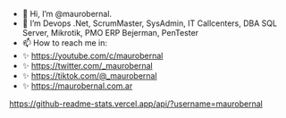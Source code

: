 - 👋 Hi, I’m @maurobernal. 
- 👀 I’m Devops .Net, ScrumMaster, SysAdmin, IT Callcenters, DBA SQL Server, Mikrotik, PMO ERP Bejerman, PenTester 
- 📫 How to reach me in: 
- ✨ https://youtube.com/c/maurobernal
- ✨ https://twitter.com/_maurobernal
- ✨ https://tiktok.com/@_maurobernal
- ✨ https://maurobernal.com.ar

https://github-readme-stats.vercel.app/api/?username=maurobernal

